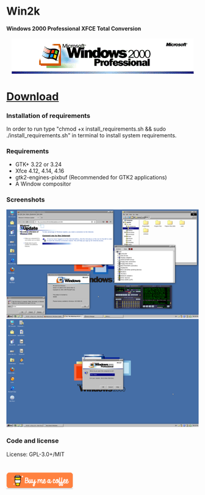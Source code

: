 # Win2k
#### Windows 2000 Professional XFCE Total Conversion

<p align="center">
<img src="logo.png" alt="Icon"/>
</p>

<h1><a href="https://www.opencode.net/etondy/win2k/-/archive/main/win2k-main.tar.gz">Download</a></h1>

### Installation of requirements
In order to run type "chmod +x install_requirements.sh && sudo ./install_requirements.sh" in terminal to install system requirements.

### Requirements

- GTK+ 3.22 or 3.24
- Xfce 4.12, 4.14, 4.16
- gtk2-engines-pixbuf (Recommended for GTK2 applications)
- A Window compositor

### Screenshots
<img src="d12.png" alt="Icon"/>
<img src="d22.png" alt="Icon"/>

### Code and license
License: GPL-3.0+/MIT

#
<a href="https://www.buymeacoffee.com/gbraad" target="_blank"><img src="orange_img.png" alt="Buy Me A Coffee" style="height: 41px !important;width: 174px !important;box-shadow: 0px 3px 2px 0px rgba(190, 190, 190, 0.5) !important;-webkit-box-shadow: 0px 3px 2px 0px rgba(190, 190, 190, 0.5) !important;" ></a>
